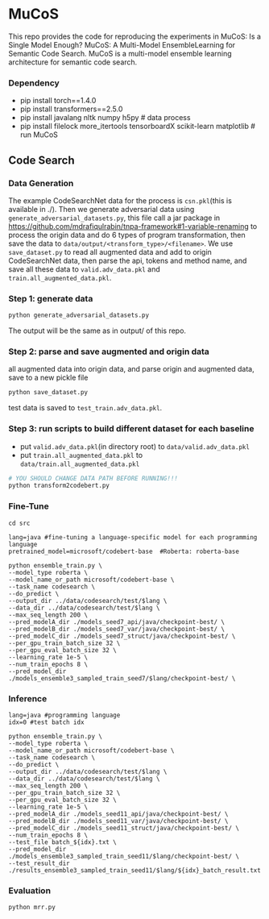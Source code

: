 # MuCoS

This repo provides the code for reproducing the experiments in MuCoS: Is a Single Model Enough? MuCoS: A Multi-Model EnsembleLearning for Semantic Code Search. MuCoS is a multi-model ensemble learning architecture for semantic code search.

### Dependency

- pip install torch==1.4.0
- pip install transformers==2.5.0
- pip install javalang nltk numpy h5py # data process
- pip install filelock more_itertools tensorboardX scikit-learn matplotlib # run MuCoS

## Code Search

### Data Generation
The example CodeSearchNet data for the process is `csn.pkl`(this is available in ./).
Then we generate adversarial data using `generate_adversarial_datasets.py`, this file call a jar package in https://github.com/mdrafiqulrabin/tnpa-framework#1-variable-renaming to process the origin data and do 6 types of program transformation, then save the data to `data/output/<transform_type>/<filename>`. 
We use `save_dataset.py` to read all augmented data and add to origin CodeSearchNet data, then parse the api, tokens and method name, and save all these data to `valid.adv_data.pkl` and `train.all_augmented_data.pkl`. 


### Step 1: generate data
```python
python generate_adversarial_datasets.py
```
The output will be the same as in output/ of this repo.

### Step 2: parse and save augmented and origin data 
all augmented data into origin data, and parse origin and augmented data, save to a new pickle file
```python
python save_dataset.py
```
test data is saved to `test_train.adv_data.pkl`.

### Step 3: run scripts to build different dataset for each baseline
- put `valid.adv_data.pkl`(in directory root) to `data/valid.adv_data.pkl`
- put `train.all_augmented_data.pkl` to `data/train.all_augmented_data.pkl`

```python
# YOU SHOULD CHANGE DATA PATH BEFORE RUNNING!!!
python transform2codebert.py

```

### Fine-Tune

```shell
cd src

lang=java #fine-tuning a language-specific model for each programming language
pretrained_model=microsoft/codebert-base  #Roberta: roberta-base

python ensemble_train.py \
--model_type roberta \
--model_name_or_path microsoft/codebert-base \
--task_name codesearch \
--do_predict \
--output_dir ../data/codesearch/test/$lang \
--data_dir ../data/codesearch/test/$lang \
--max_seq_length 200 \
--pred_modelA_dir ./models_seed7_api/java/checkpoint-best/ \
--pred_modelB_dir ./models_seed7_var/java/checkpoint-best/ \
--pred_modelC_dir ./models_seed7_struct/java/checkpoint-best/ \
--per_gpu_train_batch_size 32 \
--per_gpu_eval_batch_size 32 \
--learning_rate 1e-5 \
--num_train_epochs 8 \
--pred_model_dir ./models_ensemble3_sampled_train_seed7/$lang/checkpoint-best/ \ 
```

### Inference

```shell
lang=java #programming language
idx=0 #test batch idx

python ensemble_train.py \
--model_type roberta \
--model_name_or_path microsoft/codebert-base \
--task_name codesearch \
--do_predict \
--output_dir ../data/codesearch/test/$lang \
--data_dir ../data/codesearch/test/$lang \
--max_seq_length 200 \
--per_gpu_train_batch_size 32 \
--per_gpu_eval_batch_size 32 \
--learning_rate 1e-5 \
--pred_modelA_dir ./models_seed11_api/java/checkpoint-best/ \
--pred_modelB_dir ./models_seed11_var/java/checkpoint-best/ \
--pred_modelC_dir ./models_seed11_struct/java/checkpoint-best/ \
--num_train_epochs 8 \
--test_file batch_${idx}.txt \
--pred_model_dir ./models_ensemble3_sampled_train_seed11/$lang/checkpoint-best/ \
--test_result_dir ./results_ensemble3_sampled_train_seed11/$lang/${idx}_batch_result.txt 
```

### Evaluation

```shell
python mrr.py
```

